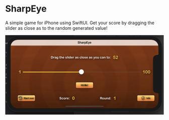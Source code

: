 # SharpEye
A simple game for iPhone using SwiftUI. Get your score by dragging the slider as close as to the random generated value! 

![](bg.png)
